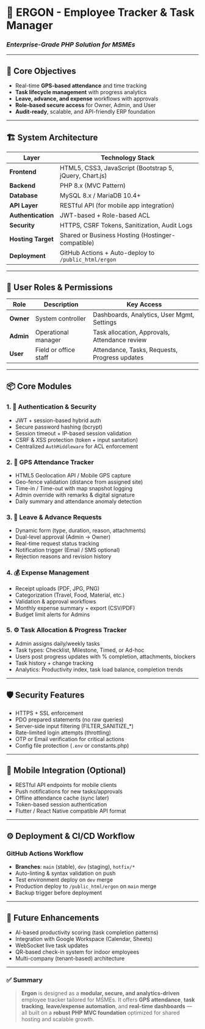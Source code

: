 # 🧭 **ERGON - Employee Tracker & Task Manager**

### *Enterprise-Grade PHP Solution for MSMEs*

---

## 🎯 **Core Objectives**

- Real-time **GPS-based attendance** and time tracking
- **Task lifecycle management** with progress analytics
- **Leave, advance, and expense** workflows with approvals
- **Role-based secure access** for Owner, Admin, and User
- **Audit-ready**, scalable, and API-friendly ERP foundation

---

## 🏗️ **System Architecture**

| Layer              | Technology Stack                                        |
| ------------------ | ------------------------------------------------------- |
| **Frontend**       | HTML5, CSS3, JavaScript (Bootstrap 5, jQuery, Chart.js) |
| **Backend**        | PHP 8.x (MVC Pattern)                                   |
| **Database**       | MySQL 8.x / MariaDB 10.4+                               |
| **API Layer**      | RESTful API (for mobile app integration)                |
| **Authentication** | JWT-based + Role-based ACL                              |
| **Security**       | HTTPS, CSRF Tokens, Sanitization, Audit Logs            |
| **Hosting Target** | Shared or Business Hosting (Hostinger-compatible)       |
| **Deployment**     | GitHub Actions + Auto-deploy to `/public_html/ergon`    |

---

## 👥 **User Roles & Permissions**

| Role      | Description           | Key Access                                    |
| --------- | --------------------- | --------------------------------------------- |
| **Owner** | System controller     | Dashboards, Analytics, User Mgmt, Settings    |
| **Admin** | Operational manager   | Task allocation, Approvals, Attendance review |
| **User**  | Field or office staff | Attendance, Tasks, Requests, Progress updates |

---

## 📦 **Core Modules**

### 1. 🔐 **Authentication & Security**
- JWT + session-based hybrid auth
- Secure password hashing (bcrypt)
- Session timeout + IP-based session validation
- CSRF & XSS protection (token + input sanitation)
- Centralized `AuthMiddleware` for ACL enforcement

### 2. 📍 **GPS Attendance Tracker**
- HTML5 Geolocation API / Mobile GPS capture
- Geo-fence validation (distance from assigned site)
- Time-in / Time-out with map snapshot logging
- Admin override with remarks & digital signature
- Daily summary and attendance anomaly detection

### 3. 📝 **Leave & Advance Requests**
- Dynamic form (type, duration, reason, attachments)
- Dual-level approval (Admin → Owner)
- Real-time request status tracking
- Notification trigger (Email / SMS optional)
- Rejection reasons and revision history

### 4. 💰 **Expense Management**
- Receipt uploads (PDF, JPG, PNG)
- Categorization (Travel, Food, Material, etc.)
- Validation & approval workflows
- Monthly expense summary + export (CSV/PDF)
- Budget limit alerts for Admins

### 5. ⚙️ **Task Allocation & Progress Tracker**
- Admin assigns daily/weekly tasks
- Task types: Checklist, Milestone, Timed, or Ad-hoc
- Users post progress updates with % completion, attachments, blockers
- Task history + change tracking
- Analytics: Productivity index, task load balance, completion trends

---

## 🛡️ **Security Features**

- HTTPS + SSL enforcement
- PDO prepared statements (no raw queries)
- Server-side input filtering (FILTER_SANITIZE_*)
- Rate-limited login attempts (throttling)
- OTP or Email verification for critical actions
- Config file protection (`.env` or constants.php)

---

## 📱 **Mobile Integration (Optional)**

- RESTful API endpoints for mobile clients
- Push notifications for new tasks/approvals
- Offline attendance cache (sync later)
- Token-based session authentication
- Flutter / React Native compatible API format

---

## ⚙️ **Deployment & CI/CD Workflow**

### **GitHub Actions Workflow**
- **Branches**: `main` (stable), `dev` (staging), `hotfix/*`
- Auto-linting & syntax validation on push
- Test environment deploy on `dev` merge
- Production deploy to `/public_html/ergon` on `main` merge
- Backup trigger before deployment

---

## 🧰 **Future Enhancements**

- AI-based productivity scoring (task completion patterns)
- Integration with Google Workspace (Calendar, Sheets)
- WebSocket live task updates
- QR-based check-in system for indoor employees
- Multi-company (tenant-based) architecture

---

### ✅ **Summary**

> **Ergon** is designed as a **modular, secure, and analytics-driven** employee tracker tailored for MSMEs.
> It offers **GPS attendance**, **task tracking**, **leave/expense automation**, and **real-time dashboards** — all built on a **robust PHP MVC foundation** optimized for shared hosting and scalable growth.